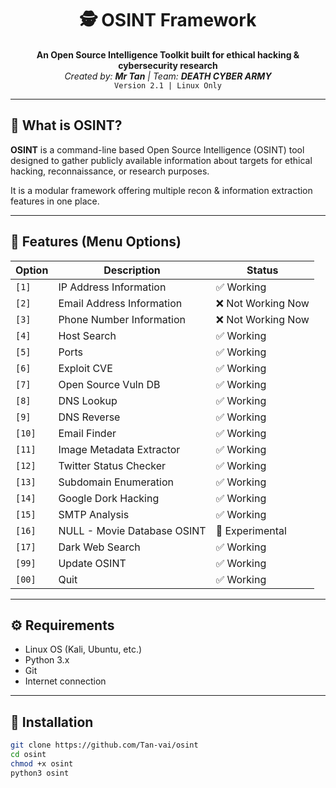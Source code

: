 <h1 align="center">
🕵️ OSINT Framework
</h1>

<p align="center">
  <b>An Open Source Intelligence Toolkit built for ethical hacking & cybersecurity research</b><br>
  <i>Created by: <b>Mr Tan</b> | Team: <b>DEATH CYBER ARMY</b></i><br>
  <code>Version 2.1 | Linux Only</code>
</p>

---

## 📌 What is OSINT?

**OSINT** is a command-line based Open Source Intelligence (OSINT) tool designed to gather publicly available information about targets for ethical hacking, reconnaissance, or research purposes.

It is a modular framework offering multiple recon & information extraction features in one place.

---

## 🧰 Features (Menu Options)

| Option | Description                          | Status             |
|--------|--------------------------------------|--------------------|
| `[1]`  | IP Address Information               | ✅ Working          |
| `[2]`  | Email Address Information            | ❌ Not Working Now |
| `[3]`  | Phone Number Information             | ❌ Not Working Now |
| `[4]`  | Host Search                          | ✅ Working          |
| `[5]`  | Ports                                | ✅ Working          |
| `[6]`  | Exploit CVE                          | ✅ Working          |
| `[7]`  | Open Source Vuln DB                  | ✅ Working          |
| `[8]`  | DNS Lookup                           | ✅ Working          |
| `[9]`  | DNS Reverse                          | ✅ Working          |
| `[10]` | Email Finder                         | ✅ Working          |
| `[11]` | Image Metadata Extractor             | ✅ Working          |
| `[12]` | Twitter Status Checker               | ✅ Working          |
| `[13]` | Subdomain Enumeration                | ✅ Working          |
| `[14]` | Google Dork Hacking                  | ✅ Working          |
| `[15]` | SMTP Analysis                        | ✅ Working          |
| `[16]` | NULL - Movie Database OSINT          | 🚧 Experimental     |
| `[17]` | Dark Web Search                      | ✅ Working          |
| `[99]` | Update OSINT                         | ✅ Working          |
| `[00]` | Quit                                 | ✅ Working          |

---

## ⚙️ Requirements

- Linux OS (Kali, Ubuntu, etc.)
- Python 3.x
- Git
- Internet connection

---

## 🚀 Installation

```bash
git clone https://github.com/Tan-vai/osint
cd osint
chmod +x osint
python3 osint
